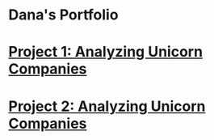 # Dana's Portfolio

# [Project 1: Analyzing Unicorn Companies](https://github.com/datadanacreate/Analyzing-Unicorn-Companies-Project-SQL)

# [Project 2: Analyzing Unicorn Companies](https://github.com/datadanacreate/Analyzing-Unicorn-Companies-Project-SQL.git)
